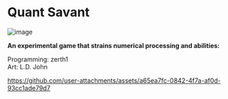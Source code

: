 # Quant Savant

![image](https://github.com/user-attachments/assets/aad20689-eba0-4761-ae88-d8dcd6cbd60a)

**An experimental game that strains numerical processing and abilities:**

Programming: zerth1\
Art: L.D. John

https://github.com/user-attachments/assets/a65ea7fc-0842-4f7a-af0d-93cc1ade79d7
